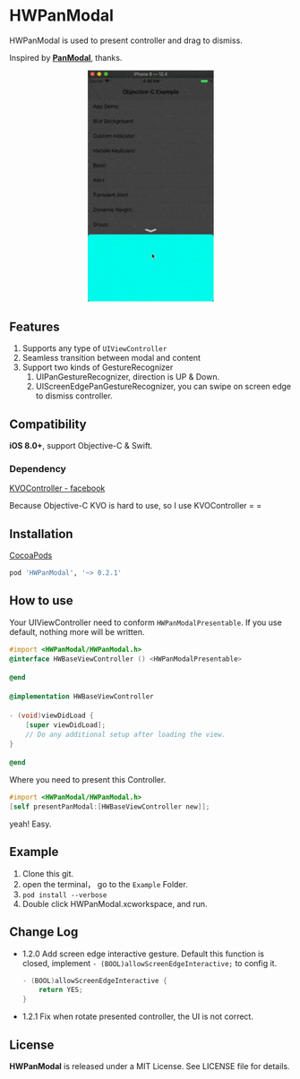 
# HWPanModal
HWPanModal is used to present controller and drag to dismiss.

Inspired by [**PanModal**](https://github.com/slackhq/PanModal), thanks.

<div  align="center">    
<img src="./HWPanModal_example.gif" width = "225" height = "413.4" alt="example" align=center/>
</div>

## Features
1. Supports any type of `UIViewController`
2. Seamless transition between modal and content
3. Support two kinds of GestureRecognizer
    1. UIPanGestureRecognizer, direction is UP & Down.
    2. UIScreenEdgePanGestureRecognizer, you can swipe on screen edge to dismiss controller. 

## Compatibility
**iOS 8.0+**, support Objective-C & Swift.

### Dependency

[KVOController - facebook](https://github.com/facebook/KVOController)

Because Objective-C KVO is hard to use, so I use KVOController = =

## Installation
<a href="https://guides.cocoapods.org/using/using-cocoapods.html" target="_blank">CocoaPods</a>

```ruby
pod 'HWPanModal', '~> 0.2.1'
```

## How to use

Your UIViewController need to conform `HWPanModalPresentable`. If you use default, nothing more will be written.


```Objective-C
#import <HWPanModal/HWPanModal.h>
@interface HWBaseViewController () <HWPanModalPresentable>

@end

@implementation HWBaseViewController

- (void)viewDidLoad {
    [super viewDidLoad];
    // Do any additional setup after loading the view.
}

@end
```

Where you need to present this Controller.

```Objective-C
#import <HWPanModal/HWPanModal.h>
[self presentPanModal:[HWBaseViewController new]];
```

yeah! Easy.

## Example

1. Clone this git.
2. open the terminal， go to the `Example` Folder.
3. `pod install --verbose`
4. Double click HWPanModal.xcworkspace, and run.

## Change Log
* 1.2.0
    Add screen edge interactive gesture. Default this function is closed, implement `- (BOOL)allowScreenEdgeInteractive;` to config it.
    
    ```Objective-C
    - (BOOL)allowScreenEdgeInteractive {
        return YES;
    }
    ```
* 1.2.1
    Fix when rotate presented controller, the UI is not correct.

## License

<b>HWPanModal</b> is released under a MIT License. See LICENSE file for details.


